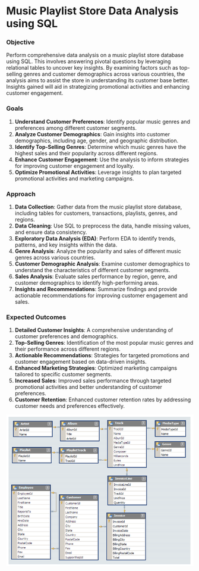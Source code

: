 # Music Playlist Store Data Analysis using SQL

### Objective

Perform comprehensive data analysis on a music playlist store database using SQL. This involves answering pivotal questions by leveraging relational tables to uncover key insights. By examining factors such as top-selling genres and customer demographics across various countries, the analysis aims to assist the store in understanding its customer base better. Insights gained will aid in strategizing promotional activities and enhancing customer engagement.

### Goals

1. **Understand Customer Preferences**: Identify popular music genres and preferences among different customer segments.
2. **Analyze Customer Demographics**: Gain insights into customer demographics, including age, gender, and geographic distribution.
3. **Identify Top-Selling Genres**: Determine which music genres have the highest sales and their popularity across different regions.
4. **Enhance Customer Engagement**: Use the analysis to inform strategies for improving customer engagement and loyalty.
5. **Optimize Promotional Activities**: Leverage insights to plan targeted promotional activities and marketing campaigns.

### Approach

1. **Data Collection**: Gather data from the music playlist store database, including tables for customers, transactions, playlists, genres, and regions.
2. **Data Cleaning**: Use SQL to preprocess the data, handle missing values, and ensure data consistency.
3. **Exploratory Data Analysis (EDA)**: Perform EDA to identify trends, patterns, and key insights within the data.
4. **Genre Analysis**: Analyze the popularity and sales of different music genres across various countries.
5. **Customer Demographic Analysis**: Examine customer demographics to understand the characteristics of different customer segments.
6. **Sales Analysis**: Evaluate sales performance by region, genre, and customer demographics to identify high-performing areas.
7. **Insights and Recommendations**: Summarize findings and provide actionable recommendations for improving customer engagement and sales.


### Expected Outcomes

1. **Detailed Customer Insights**: A comprehensive understanding of customer preferences and demographics.
2. **Top-Selling Genres**: Identification of the most popular music genres and their performance across different regions.
3. **Actionable Recommendations**: Strategies for targeted promotions and customer engagement based on data-driven insights.
4. **Enhanced Marketing Strategies**: Optimized marketing campaigns tailored to specific customer segments.
5. **Increased Sales**: Improved sales performance through targeted promotional activities and better understanding of customer preferences.
6. **Customer Retention**: Enhanced customer retention rates by addressing customer needs and preferences effectively.


![ER Diagram](ER_Diagram.png)
